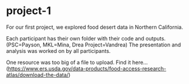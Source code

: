# project-1

For our first project, we explored food desert data in Northern California.

Each participant has their own folder with their code and outputs. (PSC=Payson, MKL=Mina, Drea Project=Vandrea) The presentation and analysis was worked on by all participants.

One resource was too big of a file to upload. Find it here... (https://www.ers.usda.gov/data-products/food-access-research-atlas/download-the-data/)
